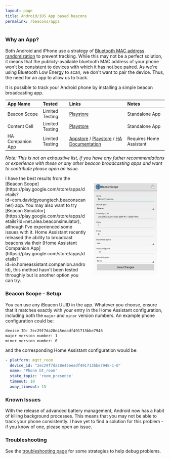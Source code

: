 ```yaml
---
layout: page
title: Android/iOS App based beacons
permalink: /beacons/apps
---
```


### Why an App?

Both Android and iPhone use a strategy of [Bluetooth MAC address randomization](https://source.android.com/devices/tech/connect/wifi-mac-randomization) to prevent tracking. While this may not be a perfect solution, it means that the publicly-available bluetooth MAC address of your phone won't be consistent to devices with which it has not bee paired. As we're using Bluetooth Low Energy to scan, we don't want to pair the device. Thus, the need for an app to allow us to track.


It is possible to track your Android phone by installing a simple beacon broadcasting app.

| App Name         | Tested          | Links                                                                                                                                                                                                       | Notes |
|:-----------------|:----------------|:------------------------------------------------------------------------------------------------------------------------------------------------------------------------------------------------------------|:------|
| Beacon Scope     | Limited Testing | [Playstore](https://play.google.com/store/apps/details?id=com.davidgyoungtech.beaconscanner)                                                                                                                | Standalone App |
| Content Cell     | Limited Testing | [Playstore](https://play.google.com/store/apps/details?id=net.alea.beaconsimulator)                                                                                                                         | Standalone App |
| HA Companion App | Limited Testing | [Appstore](https://apps.apple.com/us/app/home-assistant/id1099568401?itsct=apps_box_badge&itscg=30200) / [Playstore](https://play.google.com/store/apps/details?id=io.homeassistant.companion.android&hl=en_GB&gl=US) / [HA Documentation](https://companion.home-assistant.io/docs/core/sensors/#bluetooth-sensors) | Requires Home Assistant |

*Note: This is not an exhaustive list, if you have any futher recommendations or experience with these or any other beacon broadcasting apps and want to contribute please open an issue.*

<img src="/images/beacon_scope_android.jpg" style="float:right;margin:24px;width:200px">
I have the best results from the [Beacon Scope](https://play.google.com/store/apps/details?id=com.davidgyoungtech.beaconscanner) app. You may also want to try [Beacon Simulator](https://play.google.com/store/apps/details?id=net.alea.beaconsimulator), although I've experienced some issues with it. Home Assistant recently released the ability to broadcast beacons via their [Home Assistant Companion App](https://play.google.com/store/apps/details?id=io.homeassistant.companion.android), this method hasn't been tested throughly but is another option you can try.


### Beacon Scope - Setup

You can use any iBeacon UUID in the app. Whatever you choose, ensure that it matches exactly with your entry in the Home Assistant configuration, including both the `major` and `minor` version numbers. An example phone configuration could be:

```terminal
device ID: 2ec29f7da28e45eeadf491713bbe7948
major version number: 1
minor version number: 0
```

and the corresponding Home Assistant configuration would be:

```yaml
- platform: mqtt_room
  device_id: "2ec29f7da28e45eeadf491713bbe7948-1-0"
  name: 'Phone bt_room'
  state_topic: 'room_presence'
  timeout: 10
  away_timeout: 15
```


### Known Issues

With the release of advanced battery management, Android now has a habit of killing background processes. This means that you may not be able to track your phone consistently. I have yet to find a solution for this problem - if you know of one, please open an issue.

### Troubleshooting

See the [troubleshooting page](/troubleshooting) for some strategies to help debug problems.
